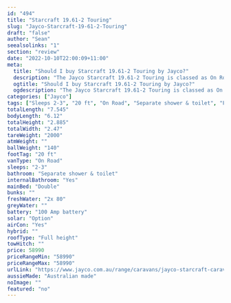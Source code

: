 ```yaml
---
id: "494"
title: "Starcraft 19.61-2 Touring"
slug: "Jayco-Starcraft-19-61-2-Touring"
draft: "false"
author: "Sean"
seealsolinks: "1"
section: "review"
date: "2022-10-10T22:00:09+11:00"
meta:
  title: "Should I buy Starcraft 19.61-2 Touring by Jayco?"
  description: "The Jayco Starcraft 19.61-2 Touring is classed as On Road, and sleeps 2-3 people. It is Australian made and comes in at 20 ft. It generally has Separate shower & toilet."
  ogtitle: "Should I buy Starcraft 19.61-2 Touring by Jayco?"
  ogdescription: "The Jayco Starcraft 19.61-2 Touring is classed as On Road, and sleeps 2-3 people. It is Australian made and comes in at 20 ft. It generally has Separate shower & toilet."
categories: ["Jayco"]
tags: ["Sleeps 2-3", "20 ft", "On Road", "Separate shower & toilet", "Full height", "50 - 60k", "Australian made"]
totalLength: "7.545"
bodyLength: "6.12"
totalHeight: "2.885"
totalWidth: "2.47"
tareWeight: "2000"
atmWeight: ""
ballWeight: "140"
footTag: "20 ft"
vanType: "On Road"
sleeps: "2-3"
bathroom: "Separate shower & toilet"
internalBathroom: "Yes"
mainBed: "Double"
bunks: ""
freshWater: "2x 80"
greyWater: ""
battery: "100 Amp battery"
solar: "Option"
airCon: "Yes"
hybrid: ""
roofType: "Full height"
towHitch: ""
price: 58990
priceRangeMin: "58990"
priceRangeMax: "58990"
urlLink: "https://www.jayco.com.au/range/caravans/jayco-starcraft-caravan/floor-plans/touring/starcraft-1961-2sc-my22"
aussieMade: "Australian made"
noImage: ""
featured: "no"
---
```

